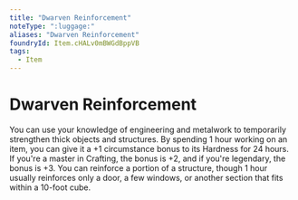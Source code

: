 ```yaml
---
title: "Dwarven Reinforcement"
noteType: ":luggage:"
aliases: "Dwarven Reinforcement"
foundryId: Item.cHALv0mBWGdBppVB
tags:
  - Item
---
```


# Dwarven Reinforcement

You can use your knowledge of engineering and metalwork to temporarily strengthen thick objects and structures. By spending 1 hour working on an item, you can give it a +1 circumstance bonus to its Hardness for 24 hours. If you're a master in Crafting, the bonus is +2, and if you're legendary, the bonus is +3. You can reinforce a portion of a structure, though 1 hour usually reinforces only a door, a few windows, or another section that fits within a 10-foot cube.

